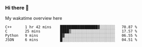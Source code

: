 ### Hi there 👋

<!--
**Jassy930/Jassy930** is a ✨ _special_ ✨ repository because its `README.md` (this file) appears on your GitHub profile.

Here are some ideas to get you started:

- 🔭 I’m currently working on ...
- 🌱 I’m currently learning ...
- 👯 I’m looking to collaborate on ...
- 🤔 I’m looking for help with ...
- 💬 Ask me about ...
- 📫 How to reach me: ...
- 😄 Pronouns: ...
- ⚡ Fun fact: ...
-->

My wakatime overview here
<!--START_SECTION:waka-->
```text
C++      1 hr 42 mins    █████████████████▓░░░░░░░   70.87 % 
C        25 mins         ████▒░░░░░░░░░░░░░░░░░░░░   17.57 % 
Python   9 mins          █▓░░░░░░░░░░░░░░░░░░░░░░░   06.55 % 
JSON     6 mins          █░░░░░░░░░░░░░░░░░░░░░░░░   04.51 % 
```
<!--END_SECTION:waka-->
